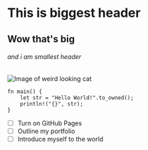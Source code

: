 # This is biggest header
## Wow that's big
###### and i am smallest header

![Image of weird looking cat](https://octodex.github.com/images/yaktocat.png)

```
fn main() {
    let str = "Hello World!".to_owned();
    println!("{}", str);
}
```

- [ ] Turn on GitHub Pages
- [ ] Outline my portfolio
- [ ] Introduce myself to the world
